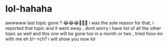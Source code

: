 # lol-hahaha
awwwww last topic gone ? 😂😂😂🤣🤣🤣 i was the sole reason for that, i reported that topic and it went away , dont worry i have list of all the other topic as well and this one will be gone too in a month or two , tried fooo-kn with me eh b!--rch? i will show you now lol
